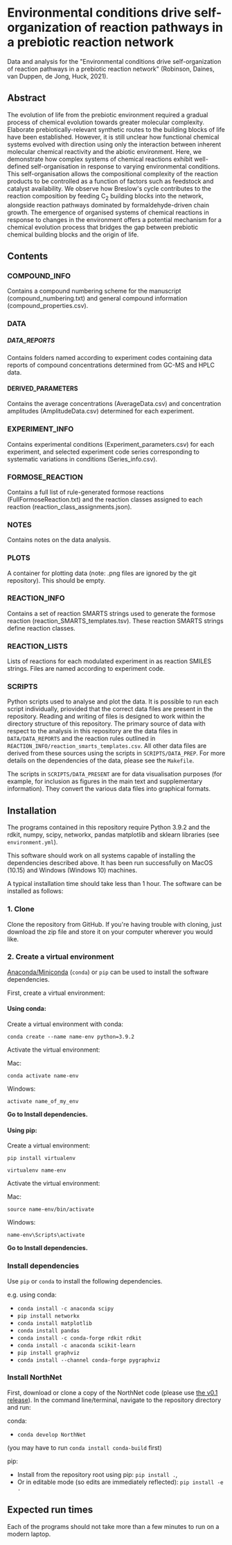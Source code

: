 # Environmental conditions drive self-organization of reaction pathways in a prebiotic reaction network

Data and analysis for the "Environmental conditions drive self-organization of reaction pathways in a prebiotic reaction network" (Robinson, Daines, van Duppen, de Jong, Huck, 2021).

## Abstract

The evolution of life from the prebiotic environment required a gradual process of chemical evolution towards greater molecular complexity. Elaborate prebiotically-relevant synthetic routes to the building blocks of life have been established. However, it is still unclear how functional chemical systems evolved with direction using only the interaction between inherent molecular chemical reactivity and the abiotic environment. Here, we demonstrate how complex systems of chemical reactions exhibit well-defined self-organisation in response to varying environmental conditions. This self-organisation allows the compositional complexity of the reaction products to be controlled as a function of factors such as feedstock and catalyst availability. We observe how Breslow's cycle contributes to the reaction composition by feeding C<sub>2</sub> building blocks into the network, alongside reaction pathways dominated by formaldehyde-driven chain growth. The emergence of organised systems of chemical reactions in response to changes in the environment offers a potential mechanism for a chemical evolution process that bridges the gap between prebiotic chemical building blocks and the origin of life.

## Contents

### COMPOUND_INFO

Contains a compound numbering scheme for the manuscript (compound_numbering.txt) and general compound information (compound_properties.csv).

### DATA

##### DATA_REPORTS

Contains folders named according to experiment codes containing data reports of compound concentrations determined from GC-MS and HPLC data.

#### DERIVED_PARAMETERS

Contains the average concentrations (AverageData.csv) and concentration amplitudes (AmplitudeData.csv) determined for each experiment.

### EXPERIMENT_INFO

Contains experimental conditions (Experiment_parameters.csv) for each experiment, and selected experiment code series corresponding to systematic variations in conditions (Series_info.csv).

### FORMOSE_REACTION

Contains a full list of rule-generated formose reactions (FullFormoseReaction.txt) and the reaction classes assigned to each reaction (reaction_class_assignments.json).

### NOTES
Contains notes on the data analysis.

### PLOTS

A container for plotting data (note: .png files are ignored by the git repository). This should be empty.

### REACTION_INFO

Contains a set of reaction SMARTS strings used to generate the formose reaction (reaction_SMARTS_templates.tsv). These reaction SMARTS strings define reaction classes.

### REACTION_LISTS

Lists of reactions for each modulated experiment in as reaction SMILES strings. Files are named according to experiment code.

### SCRIPTS

Python scripts used to analyse and plot the data. It is possible to run each script individually, priovided that the correct data files are present in the repository. Reading and writing of files is designed to work within the directory structure of this repository. The primary source of data with respect to the analysis in this repository are the data files in `DATA/DATA_REPORTS` and the reaction rules outlined in `REACTION_INFO/reaction_smarts_templates.csv`. All other data files are derived from these sources using the scripts in `SCRIPTS/DATA_PREP`. For more details on the dependencies of the data, please see the `Makefile`.

The scripts in `SCRIPTS/DATA_PRESENT` are for data visualisation purposes (for example, for inclusion as figures in the main text and supplementary information). They convert the various data files into graphical formats.

## Installation

The programs contained in this repository require Python 3.9.2 and the rdkit, numpy, scipy, networkx, pandas matplotlib and sklearn libraries (see `environment.yml`).

This software should work on all systems capable of installing the dependencies described above. It has been run successfully on MacOS (10.15) and Windows (Windows 10) machines.

A typical installation time should take less than 1 hour. The software can be installed as follows:

### 1. Clone

Clone the repository from GitHub. If you're having trouble with cloning, just download the zip file and store it on your computer wherever you would like.

### 2. Create a virtual environment

[Anaconda/Miniconda](https://www.anaconda.com/products/individual-b#Downloads, 'Anaconda') (`conda`) or `pip` can be used to install the software dependencies.

First, create a virtual environment:

#### Using conda:

Create a virtual environment with conda:

`conda create --name name-env python=3.9.2`

Activate the virtual environment:

Mac:

`conda activate name-env`

Windows:

`activate name_of_my_env`

**Go to Install dependencies.**

#### Using pip:

Create a virtual environment:

`pip install virtualenv`

`virtualenv name-env`

Activate the virtual environment:

Mac:

`source name-env/bin/activate`

Windows:

`name-env\Scripts\activate`

**Go to Install dependencies.**

### Install dependencies

Use `pip` or `conda` to install the following dependencies.

e.g. using conda:
- `conda install -c anaconda scipy`
- `pip install networkx`
- `conda install matplotlib`
- `conda install pandas`
- `conda install -c conda-forge rdkit rdkit`
- `conda install -c anaconda scikit-learn `
- `pip install graphviz`
- `conda install --channel conda-forge pygraphviz`

### Install NorthNet

First, download or clone a copy of the NorthNet code (please use [the v0.1 release](https://github.com/Will-Robin/NorthNet/releases/tag/v0.1)). In the command line/terminal, navigate to the repository directory and run:

conda:

  - `conda develop NorthNet`

  (you may have to run `conda install conda-build` first)

pip:

  - Install from the repository root using pip: `pip install .`,
  - Or in editable mode (so edits are immediately reflected): `pip install -e .`

## Expected run times

Each of the programs should not take more than a few minutes to run on a modern laptop.
